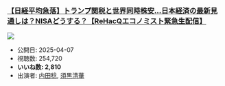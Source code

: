 ### [【日経平均急落】トランプ関税と世界同時株安...日本経済の最新見通しは？NISAどうする？【ReHacQエコノミスト緊急生配信】](https://www.youtube.com/watch?v=A4ZYHr8VBKg)
[![](https://img.youtube.com/vi/A4ZYHr8VBKg/sddefault.jpg)](https://www.youtube.com/watch?v=A4ZYHr8VBKg)
-   公開日: 2025-04-07
-   視聴数: 254,720
-   **いいね数: 2,810**
-   出演者: [内田稔](/rehacq_fan/people/内田稔 "wikilink"), [須黒清華](/rehacq_fan/people/須黒清華 "wikilink")
